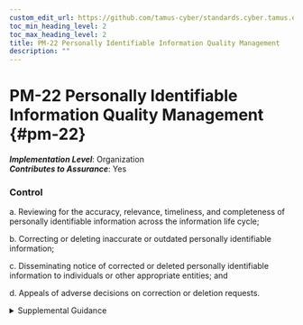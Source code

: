 ```yaml
---
custom_edit_url: https://github.com/tamus-cyber/standards.cyber.tamus.edu/tree/main/static/content/tamus.edu/TAMUS_profile.xml
toc_min_heading_level: 2
toc_max_heading_level: 2
title: PM-22 Personally Identifiable Information Quality Management
description: ""
---
```


# PM-22 Personally Identifiable Information Quality Management {#pm-22}

_**Implementation Level**_: Organization\
_**Contributes to Assurance**_: Yes

### Control

a. Reviewing for the accuracy, relevance, timeliness, and completeness of personally identifiable information across the information life cycle;

b. Correcting or deleting inaccurate or outdated personally identifiable information;

c. Disseminating notice of corrected or deleted personally identifiable information to individuals or other appropriate entities; and

d. Appeals of adverse decisions on correction or deletion requests.

<details>
  <summary>Supplemental Guidance</summary>

Personally identifiable information quality management includes steps that organizations take to confirm the accuracy and relevance of personally identifiable information throughout the information life cycle. The information life cycle includes the creation, collection, use, processing, storage, maintenance, dissemination, disclosure, and disposition of personally identifiable information. Organizational policies and procedures for personally identifiable information quality management are important because inaccurate or outdated personally identifiable information maintained by organizations may cause problems for individuals. Organizations consider the quality of personally identifiable information involved in business functions where inaccurate information may result in adverse decisions or the denial of benefits and services, or the disclosure of the information may cause stigmatization. Correct information, in certain circumstances, can cause problems for individuals that outweigh the benefits of organizations maintaining the information. Organizations consider creating policies and procedures for the removal of such information.

</details>

